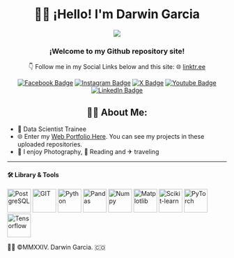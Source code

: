 # <h1 align="center">🙋‍♂️ ¡Hello! I'm Darwin Garcia </h1>
<!-- First Section Pane -->
<div id="header" align="center">
  <img src="https://raw.githubusercontent.com/darwin-garcia/Arch-Linux-Hyprland/refs/heads/main/Data%20Science%20Package%20in%20Arch%20Linux/20250715_103516.jpg" width+"500">
  <!--<img src="https://cdn-icons-png.flaticon.com/512/5408/5408783.png" width="150"  -->
  <h3 align="center">¡Welcome to my Github repository site!</h3>
  <p align="center">👇 Follow me in my Social Links below and this site: 🌐 <a href="https://linktr.ee/idarwingarcia"> linktr.ee</a></p>
  <!-- Social Media Badge Section -->
  <div id="badges">
  <a href="https://www.facebook.com/imdarwingarcia"><img src="https://img.shields.io/badge/Facebook-1877F2?style=for-the-badge&logo=facebook&logoColor=white" alt="Facebook Badge"/></a>
  <a href="https://www.instagram.com/itsdarwingarcia"><img src="https://img.shields.io/badge/Instagram-E4405F?style=for-the-badge&logo=instagram&logoColor=white" alt="Instagram Badge"/></a>
  <a href="https://x.com/_DarwinGarcia_"><img src="https://img.shields.io/badge/X-000000?style=for-the-badge&logo=x&logoColor=white" alt="X Badge"/></a>
  <a href="https://www.youtube.com/@Darwin-Garcia"><img src="https://img.shields.io/badge/YouTube-red?style=for-the-badge&logo=youtube&logoColor=white" alt="Youtube Badge"/></a>
  <a href="https://www.linkedin.com/in/darwingarc%C3%ADa/"><img src="https://img.shields.io/badge/LinkedIn-blue?style=for-the-badge&logo=linkedin&logoColor=white" alt="LinkedIn Badge"/></a>
</div>
</div>
<!-- About Me Section -->
<h2 align="center"> 👨‍💻 About Me: </h2>
<ul>
<li> 💼 Data Scientist Trainee</li>
<li> 🌐 Enter my <a href="https://www.darwin-garcia.co">Web Portfolio Here</a>. You can see my projects in these uploaded repositories.</li>
<li> 📸 I enjoy Photography, 📖 Reading and ✈ traveling </li>
</ul>

- - -

<h4>🛠️ Library & Tools</h4>
<p>
  <img src="https://upload.wikimedia.org/wikipedia/commons/2/29/Postgresql_elephant.svg" width="54" height="54" alt="PostgreSQL"/>
  <img src="https://upload.wikimedia.org/wikipedia/commons/3/3f/Git_icon.svg" width="54" height="54" alt="GIT"/>
  <img src="https://upload.wikimedia.org/wikipedia/commons/c/c3/Python-logo-notext.svg" width="54" height="54" alt="Python"/> 
   <img src="https://cdn.worldvectorlogo.com/logos/pandas.svg" width="54" height="54" alt="Pandas"/>
   <img src="https://logosandtypes.com/wp-content/uploads/2024/02/numpy.svg" width="54" height="54" alt="Numpy"/>
  <img src="https://upload.wikimedia.org/wikipedia/commons/0/01/Created_with_Matplotlib-logo.svg" width="54" height="54" alt="Matplotlib"/>
  <img src="https://cdn.prod.website-files.com/65264f6bf54e751c3a776db1/66d86935aaeb8c0b9fa1bde7_scikit-learn.png" width="54" height="54" alt="Scikit-learn"/>
   <img src="https://upload.wikimedia.org/wikipedia/commons/1/10/PyTorch_logo_icon.svg" width="54" height="54" alt="PyTorch"/>
   <img src="https://upload.wikimedia.org/wikipedia/commons/2/2d/Tensorflow_logo.svg" width="54" height="54" alt="Tensorflow"/>   
</p>

👨‍💻 ©MMXXIV. Darwin Garcia. 🇨🇴
